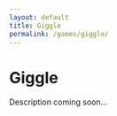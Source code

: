 ```yaml
---
layout: default
title: Giggle
permalink: /games/giggle/
---
```


# Giggle

Description coming soon...
